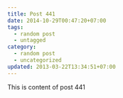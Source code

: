 ```yaml
---
title: Post 441
date: 2014-10-29T00:47:20+07:00
tags:
  - random post
  - untagged
category:
  - random post
  - uncategorized
updated: 2013-03-22T13:34:51+07:00
---
```

This is content of post 441